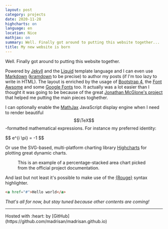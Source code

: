 ```yaml
---
layout: post
category: projects
date: 2020-11-28
highcharts: on
language: en
location: Nice
mathjax: on
summary: Well. Finally got around to putting this website together...
title: My new website is born
---
```


Well. Finally got around to putting this website together.

Powered by [Jekyll](http://jekyllrb.com) and the [Liquid](https://shopify.github.io/liquid/)
template language and I can even use [Markdown](https://en.wikipedia.org/wiki/Markdown)
([kramdown](https://kramdown.gettalong.org/) to be precise) to author my posts
(if I'm too lazy to write in HTML).
The layout is enriched by the usage of
[Bootstrap 4](https://getbootstrap.com/), the
[Font Awsome](https://fontawesome.com/) and some
[Google Fonts](https://fonts.google.com/) too.
It actually was a lot easier than I thought it was going to be because of the
great [Jonathan McGlone's project](https://github.com/hankquinlan/hankquinlan.github.io/)
that helped me putting the main pieces toghether.

I can optionally enable the [MathJax](https://www.mathjax.org/) JavaScript display engine
when I need to render beautiful $$\TeX$$-formatted mathematical expressions.
For instance my preferred identity:
<div>
$$
e^{i \pi} = -1
$$
</div>

Or use the SVG-based, multi-platform charting library [Highcharts](https://www.highcharts.com/demo)
for plotting great dynamic charts.

<figure class="highcharts-figure">
   <div id="container-highcharts"></div>
   <p class="highcharts-description">
      This is an example of a percentage-stacked area chart picked from the official
      project documentation.
   </p>
   <script type="text/javascript"
           src="/assets/js/javascripts/blog-highcharts-000001.js"></script>
</figure>

And last but not least it's possible to make use of the [{Rouge}](http://rouge.jneen.net/)
syntax highlighter.

```html
<a href="#">Hello world</a>
```

*That's all for now, but stay tuned because other contents are coming!*

<hr>
Hosted with :heart: by [GitHub](https://github.com/madrisan/madrisan.github.io)
